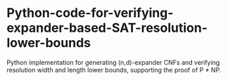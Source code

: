 # Python-code-for-verifying-expander-based-SAT-resolution-lower-bounds
Python implementation for generating (n,d)-expander CNFs and verifying resolution width and length lower bounds, supporting the proof of P ≠ NP.
